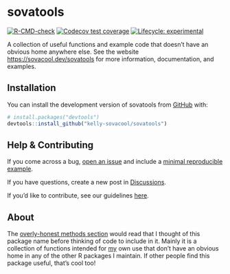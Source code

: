
<!-- README.md is generated from README.Rmd. Please edit that file -->

# sovatools

<!-- badges: start -->

[![R-CMD-check](https://github.com/kelly-sovacool/sovatools/workflows/R-CMD-check/badge.svg)](https://github.com/kelly-sovacool/sovatools/actions)
[![Codecov test
coverage](https://codecov.io/gh/kelly-sovacool/sovatools/branch/main/graph/badge.svg)](https://app.codecov.io/gh/kelly-sovacool/sovatools?branch=main)
[![Lifecycle:
experimental](https://img.shields.io/badge/lifecycle-experimental-orange.svg)](https://lifecycle.r-lib.org/articles/stages.html#experimental)
<!-- badges: end -->

A collection of useful functions and example code that doesn’t have an
obvious home anywhere else. See the website
<https://sovacool.dev/sovatools> for more information, documentation,
and examples.

## Installation

You can install the development version of sovatools from
[GitHub](https://github.com/) with:

``` r
# install.packages("devtools")
devtools::install_github("kelly-sovacool/sovatools")
```

## Help & Contributing

If you come across a bug, [open an
issue](https://github.com/kelly-sovacool/sovatools/issues) and include a
[minimal reproducible example](https://www.tidyverse.org/help/).

If you have questions, create a new post in
[Discussions](https://github.com/kelly-sovacool/sovatools/discussions).

If you’d like to contribute, see our guidelines
[here](https://sovacool.dev/sovatools/CONTRIBUTING.html).

## About

The [overly-honest methods
section](https://twitter.com/hashtag/overlyhonestmethods) would read
that I thought of this package name before thinking of code to include
in it. Mainly it is a collection of functions intended for
[my](https://sovacool.dev) own use that don’t have an obvious home in
any of the other R packages I maintain. If other people find this
package useful, that’s cool too!
